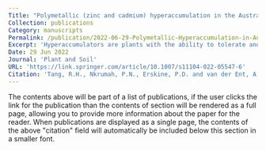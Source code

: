 ```yaml
---
Title: "Polymetallic (zinc and cadmium) hyperaccumulation in the Australian legume Crotalaria novae-hollandiae compared to Crotalaria cunninghamii"
Collection: publications
Category: manuscripts
Permalink: /publication/2022-06-29-Polymetallic-Hyperaccumulation-in-Australian-Legumes
Excerpt: 'Hyperaccumulators are plants with the ability to tolerate and accumulate high concentrations of potentially phytotoxic metals. The Australian legume Crotalaria novae-hollandiae accumulates remarkably high concentrations of zinc (Zn), cadmium (Cd) and copper (Cu) in its shoots when growing on metalliferous (Zn-Cd ‘calamine’) soils. This study aimed to investigate zinc-cadmium tolerance in C. novae-hollandiae and to compare it with the closely related, but non-metalliferous, C. cunninghamii.'
Date: 29 Jun 2022
Journal: 'Plant and Soil'
URL: 'https://link.springer.com/article/10.1007/s11104-022-05547-6'
Citation: 'Tang, R.H., Nkrumah, P.N., Erskine, P.D. and van der Ent, A., 2022. Polymetallic (zinc and cadmium) hyperaccumulation in the Australian legume Crotalaria novae-hollandiae compared to Crotalaria cunninghamii. Plant and Soil, 479(1), pp.589-606.'
---
```


The contents above will be part of a list of publications, if the user clicks the link for the publication than the contents of section will be rendered as a full page, allowing you to provide more information about the paper for the reader. When publications are displayed as a single page, the contents of the above "citation" field will automatically be included below this section in a smaller font.

